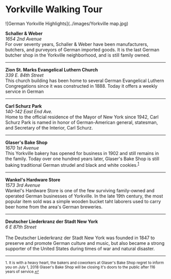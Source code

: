 
Yorkville Walking Tour
===

![German Yorkville Highlights](../images/Yorkville map.jpg)


**Schaller & Weber**
<br>*1654 2nd Avenue*
<br>For over seventy years, Schaller & Weber have been manufacturers, butchers, and purveyors of German imported goods. It is the last German butcher shop in the Yorkville neighborhood, and is still family owned.

   ---
   
**Zion St. Marks Evangelical Luthern Church** 
<br>*339 E. 84th Street*
<br>This church building has been home to several German Evangelical Luthern Congregations since it was constructed in 1888. Today it offers a weekly service in German
   
   ---   
   
**Carl Schurz Park**
<br>*140-142 East End Ave.*
<br>Home to the official residence of the Mayor of New York since 1942, Carl Schurz Park is named in honor of German-American general, statesman, and Secretary of the Interior, Carl Schurz.

   ---
   
**Glaser's Bake Shop**
<br>*1670 1st Avenue*
<br>This Yorkville bakery has opened for business in 1902 and still remains in the family. Today over one hundred years later, Glaser's Bake Shop is still baking traditional German strudel and black and white cookies.<sup><a href="#fn1" id="ref1">1</a></sup>

   ---
   
**Wankel's Hardware Store**
<br>*1573 3rd Avenue*
<br>Wankel's Hardware Store is one of the few surviving family-owned and operated German businesses of Yorkville. In the late 19th century, the most popular item sold was a simple wooden bucket taht laborers used to carry beer home from the area's German breweries.
   
   ---   
   
**Deutscher Liederkranz der Stadt New York**
<br>*6 E 87th Street*   
<br>The Deutscher Liederkranz der Stadt New York was founded in 1847 to preserve and promote German culture and music, but also became a strong supporter of the United States during times of war and natural disaster.
   
   
   ---   
   
   
   
<sup id="fn1">1. It is with a heavy heart, the bakers and coworkers at Glaser's Bake Shop regret to inform you on July 1, 2018 Glaser's Bake Shop will be closing it's doors to the public after 116 years of service.<a href="#ref1" title="Jump back to footnote 1 in the text.">↩</a></sup>
